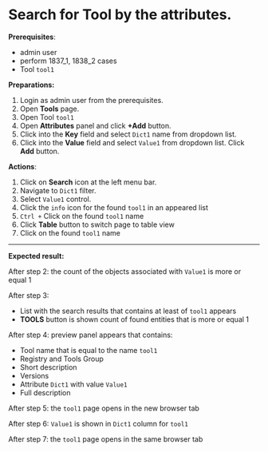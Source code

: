 # Search for Tool by the attributes.

**Prerequisites**:
- admin user
- perform 1837_1, 1838_2 cases
- Tool `tool1`

**Preparations:**

1. Login as admin user from the prerequisites.
2. Open **Tools** page.
3. Open Tool `tool1`
4. Open **Attributes** panel and click **+Add** button.
5. Click into the **Key** field and select `Dict1` name from dropdown list.
6. Click into the **Value** field and select `Value1` from dropdown list. Click **Add** button.

**Actions**:

1. Click on **Search** icon at the left menu bar.
2. Navigate to `Dict1` filter.
3. Select `Value1` control.
4. Click the `info` icon for the found `tool1` in an appeared list
5. `Ctrl +` Click on the found `tool1` name
6. Click **Table** button to switch page to table view
7. Click on the found `tool1` name

***
**Expected result:**

After step 2: the count of the objects associated with `Value1` is more or equal 1

After step 3:
- List with the search results that contains at least of `tool1` appears
- **TOOLS** button is shown count of found entities that is more or equal 1

After step 4: preview panel appears that contains:
- Tool name that is equal to the name `tool1`
- Registry and Tools Group
- Short description
- Versions
- Attribute `Dict1` with value `Value1`
- Full description

After step 5: the `tool1` page opens in the new browser tab

After step 6: `Value1` is shown in `Dict1` column for `tool1`

After step 7: the `tool1` page opens in the same browser tab